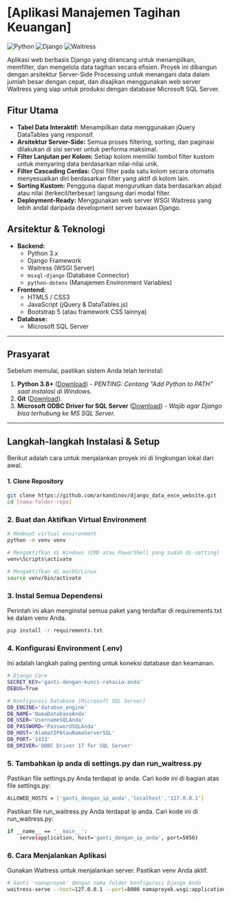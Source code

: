 # [Aplikasi Manajemen Tagihan Keuangan]

![Python](https://img.shields.io/badge/Python-3.11+-blue.svg)
![Django](https://img.shields.io/badge/Django-5.0-green.svg)
![Waitress](https://img.shields.io/badge/Server-Waitress-yellow.svg)

Aplikasi web berbasis Django yang dirancang untuk menampilkan, memfilter, dan mengelola data tagihan secara efisien. Proyek ini dibangun dengan arsitektur Server-Side Processing untuk menangani data dalam jumlah besar dengan cepat, dan disajikan menggunakan web server Waitress yang siap untuk produksi dengan database Microsoft SQL Server.

## Fitur Utama

-   **Tabel Data Interaktif:** Menampilkan data menggunakan jQuery DataTables yang responsif.
-   **Arsitektur Server-Side:** Semua proses filtering, sorting, dan paginasi dilakukan di sisi server untuk performa maksimal.
-   **Filter Lanjutan per Kolom:** Setiap kolom memiliki tombol filter kustom untuk menyaring data berdasarkan nilai-nilai unik.
-   **Filter Cascading Cerdas:** Opsi filter pada satu kolom secara otomatis menyesuaikan diri berdasarkan filter yang aktif di kolom lain.
-   **Sorting Kustom:** Pengguna dapat mengurutkan data berdasarkan abjad atau nilai (terkecil/terbesar) langsung dari modal filter.
-   **Deployment-Ready:** Menggunakan web server WSGI Waitress yang lebih andal daripada development server bawaan Django.

## Arsitektur & Teknologi

-   **Backend:**
    -   Python 3.x
    -   Django Framework
    -   Waitress (WSGI Server)
    -   `mssql-django` (Database Connector)
    -   `python-dotenv` (Manajemen Environment Variables)
-   **Frontend:**
    -   HTML5 / CSS3
    -   JavaScript (jQuery & DataTables.js)
    -   Bootstrap 5 (atau framework CSS lainnya)
-   **Database:**
    -   Microsoft SQL Server

---

## Prasyarat

Sebelum memulai, pastikan sistem Anda telah terinstal:
1.  **Python 3.8+** ([Download](https://www.python.org/downloads/)) - *PENTING: Centang "Add Python to PATH" saat instalasi di Windows.*
2.  **Git** ([Download](https://git-scm.com/downloads/)).
3.  **Microsoft ODBC Driver for SQL Server** ([Download](https://learn.microsoft.com/en-us/sql/connect/odbc/download-odbc-driver-for-sql-server)) - *Wajib agar Django bisa terhubung ke MS SQL Server.*

---

## Langkah-langkah Instalasi & Setup

Berikut adalah cara untuk menjalankan proyek ini di lingkungan lokal dari awal.

#### 1. Clone Repository
```bash
git clone https://github.com/arkandinov/django_data_exce_website.git
cd [nama-folder-repo]
```

### 2. Buat dan Aktifkan Virtual Environment
```bash
# Membuat virtual environment
python -m venv venv

# Mengaktifkan di Windows (CMD atau PowerShell yang sudah di-setting)
venv\Scripts\activate

# Mengaktifkan di macOS/Linux
source venv/bin/activate
```

### 3. Instal Semua Dependensi
Perintah ini akan menginstal semua paket yang terdaftar di requirements.txt ke dalam venv Anda.
```bash
pip install -r requirements.txt
```

### 4. Konfigurasi Environment (.env)
Ini adalah langkah paling penting untuk koneksi database dan keamanan.
```bash
# Django Core
SECRET_KEY='ganti-dengan-kunci-rahasia-anda'
DEBUG=True

# Konfigurasi Database (Microsoft SQL Server)
DB_ENGINE='databse_engine'
DB_NAME='NamaDatabaseAnda'
DB_USER='UsernameSQLAnda'
DB_PASSWORD='PasswordSQLAnda'
DB_HOST='AlamatIPAtauNamaServerSQL'
DB_PORT='1433'
DB_DRIVER='ODBC Driver 17 for SQL Server'
```
### 5. Tambahkan ip anda di settings.py dan run_waitress.py
Pastikan file settings.py Anda terdapat ip anda.
Cari kode ini di bagian atas file settings.py:
```bash
ALLOWED_HOSTS = ['ganti_dengan_ip_anda','localhost','127.0.0.1']
```
Pastikan file run_waitress.py Anda terdapat ip anda.
Cari kode ini di run_waitress.py:
```bash
if __name__ == '__main__':
    serve(application, host='ganti_dengan_ip_anda', port=5050)
```
### 6. Cara Menjalankan Aplikasi
Gunakan Waitress untuk menjalankan server. Pastikan venv Anda aktif.
```bash
# Ganti 'namaproyek' dengan nama folder konfigurasi Django Anda
waitress-serve --host=127.0.0.1 --port=8000 namaproyek.wsgi:application
```
